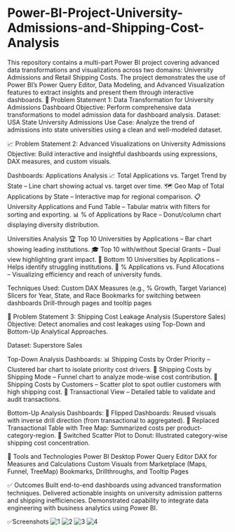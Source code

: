 # Power-BI-Project-University-Admissions-and-Shipping-Cost-Analysis
This repository contains a multi-part Power BI project covering advanced data transformations and visualizations across two domains: University Admissions and Retail Shipping Costs. The project demonstrates the use of Power BI’s Power Query Editor, Data Modeling, and Advanced Visualization features to extract insights and present them through interactive dashboards.
🧩 Problem Statement 1: Data Transformation for University Admissions Dashboard Objective: Perform comprehensive data transformations to model admission data for dashboard analysis. Dataset: USA State University Admissions Use Case: Analyze the trend of admissions into state universities using a clean and well-modeled dataset.

📈 Problem Statement 2: Advanced Visualizations on University Admissions Objective: Build interactive and insightful dashboards using expressions, DAX measures, and custom visuals.

Dashboards: Applications Analysis 
📈 Total Applications vs. Target Trend by State – Line chart showing actual vs. target over time. 
🗺️ Geo Map of Total Applications by State – Interactive map for regional comparison. 
📋 University Applications and Fund Table – Tabular matrix with filters for sorting and exporting. 
📊 % of Applications by Race – Donut/column chart displaying diversity distribution.

Universities Analysis 
🏆 Top 10 Universities by Applications – Bar chart showing leading institutions. 
🎓 Top 10 with/without Special Grants – Dual view highlighting grant impact. 
🔻 Bottom 10 Universities by Applications – Helps identify struggling institutions. 
💸 % Applications vs. Fund Allocations – Visualizing efficiency and reach of university funds.

Techniques Used: 
Custom DAX Measures (e.g., % Growth, Target Variance) 
Slicers for Year, State, and Race 
Bookmarks for switching between dashboards 
Drill-through pages and tooltip pages

🚚 Problem Statement 3: Shipping Cost Leakage Analysis (Superstore Sales) Objective: Detect anomalies and cost leakages using Top-Down and Bottom-Up Analytical Approaches.

Dataset: Superstore Sales

Top-Down Analysis Dashboards: 
📊 Shipping Costs by Order Priority – Clustered bar chart to isolate priority cost drivers. 
🔻 Shipping Costs by Shipping Mode – Funnel chart to analyze mode-wise cost contribution. 
🧍 Shipping Costs by Customers – Scatter plot to spot outlier customers with high shipping cost. 
📄 Transactional View – Detailed table to validate and audit transactions.

Bottom-Up Analysis Dashboards: 
🔁 Flipped Dashboards: Reused visuals with inverse drill direction (from transactional to aggregated). 
🌳 Replaced Transactional Table with Tree Map: Summarized costs per product-category-region. 
🧩 Switched Scatter Plot to Donut: Illustrated category-wise shipping cost concentration.

🧰 Tools and Technologies 
Power BI Desktop 
Power Query Editor 
DAX for Measures and Calculations 
Custom Visuals from Marketplace (Maps, Funnel, TreeMap) 
Bookmarks, Drillthroughs, and Tooltip Pages

✅ Outcomes 
Built end-to-end dashboards using advanced transformation techniques. 
Delivered actionable insights on university admission patterns and shipping inefficiencies. 
Demonstrated capability to integrate data engineering with business analytics using Power BI.

✅Screenshots
![1](https://github.com/user-attachments/assets/8c252a76-9681-4ca1-8d4d-da6e421ae752)
![2](https://github.com/user-attachments/assets/18b02805-a8a9-4bac-a7b6-74510a60cff9)
![3](https://github.com/user-attachments/assets/e734f6d8-6d98-4342-95a8-3698e8519430)
![4](https://github.com/user-attachments/assets/c00f2784-0871-4afd-b152-b2fb7b87249b)

